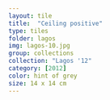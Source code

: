 ```yaml
---
layout: tile
title:  "Ceiling positive"
type: tiles
folder: lagos
img: lagos-10.jpg
group: collections
collection: "Lagos '12"
category: [2012]
color: hint of grey 
size: 14 x 14 cm
---
```




